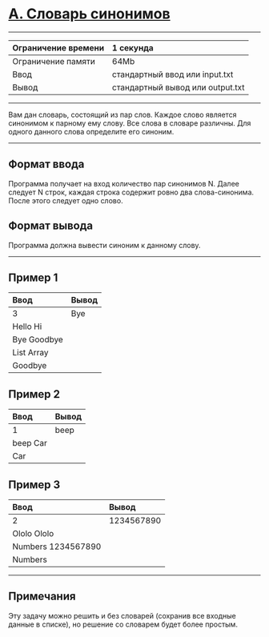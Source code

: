 # [A. Словарь синонимов](https://contest.yandex.ru/contest/27665/problems/A/)

---
| Ограничение времени | 1 секунда |
| :--- | :--- |
| Ограничение памяти | 64Mb |
| Ввод | стандартный ввод или input.txt |
| Вывод | стандартный вывод или output.txt |
---
Вам дан словарь, состоящий из пар слов. Каждое слово является синонимом к парному ему слову. Все слова в словаре различны. Для одного данного слова определите его синоним.

---
## Формат ввода
Программа получает на вход количество пар синонимов N. Далее следует N строк, каждая строка содержит ровно два слова-синонима. После этого следует одно слово.

## Формат вывода
Программа должна вывести синоним к данному слову.

---
## Пример 1

| Ввод | Вывод |
| :--- | :--- |
| 3 | Bye |
| Hello Hi |  |
| Bye Goodbye |  |
| List Array |  |
| Goodbye |  |

## Пример 2

| Ввод | Вывод |
| :--- | :--- |
| 1 | beep |
| beep Car |  |
| Car |  |

## Пример 3

| Ввод | Вывод |
| :--- | :--- |
| 2 | 1234567890 |
| Ololo Ololo |  |
| Numbers 1234567890 |  |
| Numbers |  |

---
## Примечания
Эту задачу можно решить и без словарей (сохранив все входные данные в списке), но решение со словарем будет более простым.